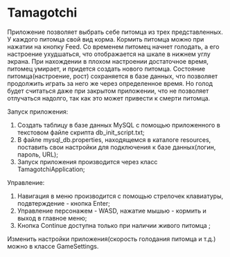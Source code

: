 # Tamagotchi
Приложение позволяет выбрать себе питомца из трех представленных. У каждого питомца свой вид корма. Кормить питомца можно при нажатии на кнопку Feed. Со временем питомец начнет голодать, а его настроение ухудшаться, что отображается на шкале в нижнем углу экрана. При нахождении в плохом настроении достаточное время, питомец умирает, и придется создать нового питомца. Состояние питомца(настроение, рост) сохраняется в базе данных, что позволяет продолжить играть за него же через определенное время. Но голод будет считаться даже при закрытом приложении, что не позволяет отлучаться надолго, так как это может привести к смерти питомца.

Запуск приложения:
1) Создать таблицу в базе данных MySQL с помощью приложенного в текстовом файле скрипта db_init_script.txt;
2) В файле mysql_db.properties, находящемся в каталоге resources, поставить свои настройки для подключения к базе данных(логин, пароль, URL);
3) Запуск приложения производится через класс TamagotchiApplication;

Управление:
1) Навигация в меню производится с помощью стрелочек клавиатуры, подвтерждение - кнопка Enter;
2) Управление персонажем - WASD, нажатие мышью - кормить и выход в главное меню;
3) Кнопка Continue доступна только при наличии живого питомца ;

Изменить настройки приложения(скорость голодания питомца и т.д.) можно в классе GameSettings.
